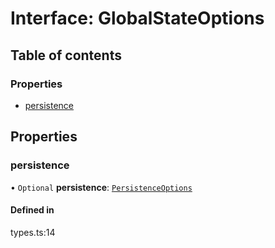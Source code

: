 # Interface: GlobalStateOptions

## Table of contents

### Properties

- [persistence](GlobalStateOptions.md#persistence)

## Properties

### persistence

• `Optional` **persistence**: [`PersistenceOptions`](PersistenceOptions.md)

#### Defined in

types.ts:14

